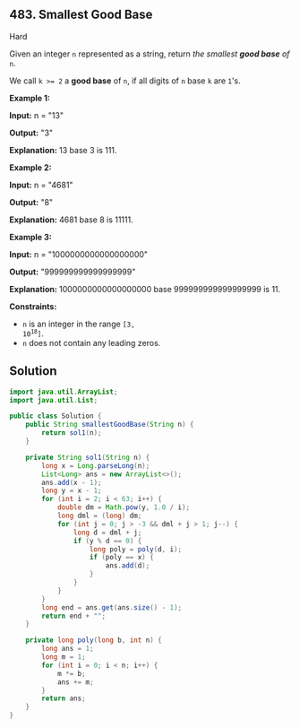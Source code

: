 ## 483\. Smallest Good Base

Hard

Given an integer `n` represented as a string, return _the smallest **good base** of_ `n`.

We call `k >= 2` a **good base** of `n`, if all digits of `n` base `k` are `1`'s.

**Example 1:**

**Input:** n = "13"

**Output:** "3"

**Explanation:** 13 base 3 is 111.

**Example 2:**

**Input:** n = "4681"

**Output:** "8"

**Explanation:** 4681 base 8 is 11111.

**Example 3:**

**Input:** n = "1000000000000000000"

**Output:** "999999999999999999"

**Explanation:** 1000000000000000000 base 999999999999999999 is 11.

**Constraints:**

*   `n` is an integer in the range <code>[3, 10<sup>18</sup>]</code>.
*   `n` does not contain any leading zeros.

## Solution

```java
import java.util.ArrayList;
import java.util.List;

public class Solution {
    public String smallestGoodBase(String n) {
        return sol1(n);
    }

    private String sol1(String n) {
        long x = Long.parseLong(n);
        List<Long> ans = new ArrayList<>();
        ans.add(x - 1);
        long y = x - 1;
        for (int i = 2; i < 63; i++) {
            double dm = Math.pow(y, 1.0 / i);
            long dml = (long) dm;
            for (int j = 0; j > -3 && dml + j > 1; j--) {
                long d = dml + j;
                if (y % d == 0) {
                    long poly = poly(d, i);
                    if (poly == x) {
                        ans.add(d);
                    }
                }
            }
        }
        long end = ans.get(ans.size() - 1);
        return end + "";
    }

    private long poly(long b, int n) {
        long ans = 1;
        long m = 1;
        for (int i = 0; i < n; i++) {
            m *= b;
            ans += m;
        }
        return ans;
    }
}
```